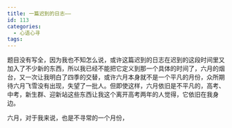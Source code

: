 ```yaml
---
title: 一篇迟到的日志——
id: 113
categories:
  - 心语心寻
tags:
---
```


题目没有写全，因为我也不知怎么说，或许这篇迟到的日志在迟到的这段时间里又加入了不少新的东西，所以我已经不能把它定义到那一个具体的时间了，六月的烟台，又一次让我明白了四季的交替，或许六月本身就不是一个平凡的月份，众所期待六月飞雪没有出现，失望了一批人。但即使这样，六月依旧是不平凡的，高考、中考，新生群、迎新站这些东西让我这个离开高考两年的人觉得，它依旧在我身边。

六月，对于我来说，也是不寻常的一个月份，
